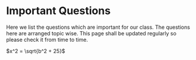 # Important Questions
Here we list the questions which are important for our class. The questions here are arranged topic wise. This page shall be updated regularly so please check it from time to time. 

$x^2 = \sqrt{b^2 + 25}$
